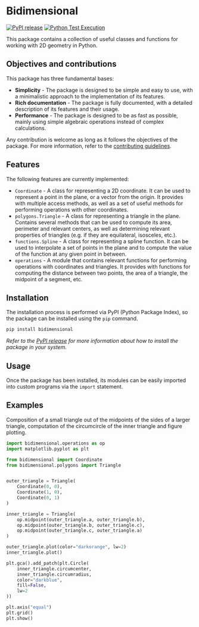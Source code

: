 # Bidimensional

[![PyPI release](https://github.com/erlete/bidimensional/actions/workflows/python-publish.yml/badge.svg)](https://github.com/erlete/bidimensional/actions/workflows/python-publish.yml) [![Python Test Execution](https://github.com/erlete/bidimensional/actions/workflows/python-tests.yml/badge.svg)](https://github.com/erlete/bidimensional/actions/workflows/python-tests.yml)

This package contains a collection of useful classes and functions for working with 2D geometry in Python.

## Objectives and contributions

This package has three fundamental bases:

* **Simplicity** - The package is designed to be simple and easy to use, with a minimalistic approach to the implementation of its features.
* **Rich documentation** - The package is fully documented, with a detailed description of its features and their usage.
* **Performance** - The package is designed to be as fast as possible, mainly using simple algebraic operations instead of complex calculations.

Any contribution is welcome as long as it follows the objectives of the package. For more information, refer to the [contributing guidelines](CONTRIBUTING.md).

## Features

The following features are currently implemented:

* `Coordinate` - A class for representing a 2D coordinate. It can be used to represent a point in the plane, or a vector from the origin. It provides with multiple access methods, as well as a set of useful methods for performing operations with other coordinates.
* `polygons.Triangle` - A class for representing a triangle in the plane. Contains several methods that can be used to compute its area, perimeter and relevant centers, as well as determining relevant properties of triangles (e.g. if they are equilateral, isosceles, etc.).
* `functions.Spline` - A class for representing a spline function. It can be used to interpolate a set of points in the plane and to compute the value of the function at any given point in between.
* `operations` - A module that contains relevant functions for performing operations with coordinates and triangles. It provides with functions for computing the distance between two points, the area of a triangle, the midpoint of a segment, etc.

## Installation

The installation process is performed via PyPI (Python Package Index), so the package can be installed using the `pip` command.

```bash
pip install bidimensional
```

_Refer to the [PyPI release](https://pypi.org/project/bidimensional) for more information about how to install the package in your system._

## Usage

Once the package has been installed, its modules can be easily imported into custom programs via the `import` statement.

## Examples

Composition of a small triangle out of the midpoints of the sides of a larger triangle, computation of the circumcircle of the inner triangle and figure plotting.

```python
import bidimensional.operations as op
import matplotlib.pyplot as plt

from bidimensional import Coordinate
from bidimensional.polygons import Triangle


outer_triangle = Triangle(
    Coordinate(0, 0),
    Coordinate(1, 0),
    Coordinate(0, 1)
)

inner_triangle = Triangle(
    op.midpoint(outer_triangle.a, outer_triangle.b),
    op.midpoint(outer_triangle.b, outer_triangle.c),
    op.midpoint(outer_triangle.c, outer_triangle.a)
)

outer_triangle.plot(color="darkorange", lw=2)
inner_triangle.plot()

plt.gca().add_patch(plt.Circle(
    inner_triangle.circumcenter,
    inner_triangle.circumradius,
    color="darkblue",
    fill=False,
    lw=2
))

plt.axis("equal")
plt.grid()
plt.show()
```
